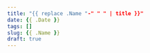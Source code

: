 ```yaml
---
title: "{{ replace .Name "-" " " | title }}"
date: {{ .Date }}
tags: []
slug: {{ .Name }}
draft: true
---
```


